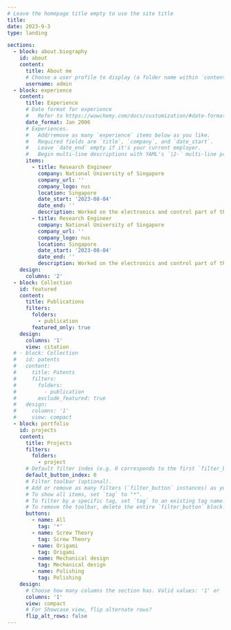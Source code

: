 ```yaml
---
# Leave the homepage title empty to use the site title
title:
date: 2023-9-3
type: landing

sections:
  - block: about.biography
    id: about
    content:
      title: About me
      # Choose a user profile to display (a folder name within `content/authors/`)
      username: admin
  - block: experience
    content:
      title: Experience
      # Date format for experience
      #   Refer to https://wowchemy.com/docs/customization/#date-format
      date_format: Jan 2006
      # Experiences.
      #   Add/remove as many `experience` items below as you like.
      #   Required fields are `title`, `company`, and `date_start`.
      #   Leave `date_end` empty if it's your current employer.
      #   Begin multi-line descriptions with YAML's `|2-` multi-line prefix.
      items:
        - title: Research Engineer
          company: National University of Singapore
          company_url: ''
          company_logo: nus
          location: Singapore
          date_start: '2023-08-04'
          date_end: ''
          description: Worked on the electronics and control part of the port automation project.
        - title: Research Engineer
          company: National University of Singapore
          company_url: ''
          company_logo: nus
          location: Singapore
          date_start: '2023-08-04'
          date_end: ''
          description: Worked on the electronics and control part of the port automation project.
    design:
      columns: '2'
  - block: Collection
    id: featured
    content:
      title: Publications
      filters:
        folders:
          - publication
        featured_only: true
    design:
      columns: '1'
      view: citation
  # - block: Collection
  #   id: patents
  #   content:
  #     title: Patents
  #     filters:
  #       folders:
  #         - publication
  #       exclude_featured: true
  #   design:
  #     columns: '1'
  #     view: compact
  - block: portfolio
    id: projects
    content:
      title: Projects
      filters:
        folders:
          - project
      # Default filter index (e.g. 0 corresponds to the first `filter_button` instance below).
      default_button_index: 0
      # Filter toolbar (optional).
      # Add or remove as many filters (`filter_button` instances) as you like.
      # To show all items, set `tag` to "*".
      # To filter by a specific tag, set `tag` to an existing tag name.
      # To remove the toolbar, delete the entire `filter_button` block.
      buttons:
        - name: All
          tag: '*'
        - name: Screw Theory
          tag: Screw Theory
        - name: Origami
          tag: Origami
        - name: Mechanical design
          tag: Mechanical design
        - name: Polishing
          tag: Polishing
    design:
      # Choose how many columns the section has. Valid values: '1' or '2'.
      columns: '1'
      view: compact
      # For Showcase view, flip alternate rows?
      flip_alt_rows: false
---
```

